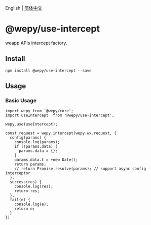 English | [简体中文](./README.md)

# @wepy/use-intercept

 weapp APIs intercept factory.

## Install 

```
npm install @wepy/use-intercept --save
```

## Usage


### Basic Usage

```
import wepy from '@wepy/core';
import useIntercept  from '@wepy/use-intercept';

wepy.use(useIntercept);

const request = wepy.intercept(wepy.wx.request, {
  config(params) {
    console.log(params);
    if (!params.data) {
      params.data = {};
    }
    params.data.t = +new Date();
    return params;
    // return Promise.resolve(params); // support async config interceptor
  },
  success(res) {
    console.log(res);
    return res;
  },
  fail(e) {
    console.log(e);
    return e;
  }
})
```

